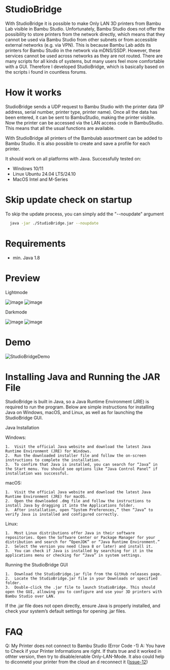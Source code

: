 # StudioBridge

With StudioBridge it is possible to make Only LAN 3D printers from Bambu Lab visible in Bambu Studio.
Unfortunately, Bambu Studio does not offer the possibility to store printers from the network directly, which means that they cannot be used via Bambu Studio from other subnets or from accessible external networks (e.g. via VPN). This is because Bambu Lab adds its printers for Bambu Studio in the network via mDNS/SSDP. However, these services cannot be used across networks as they are not routed.
There are many scripts for all kinds of systems, but many users feel more comfortable with a GUI. Therefore I developed StudioBridge, which is basically based on the scripts i found in countless forums.

# How it works
StudioBridge sends a UDP request to Bambu Studio with the printer data (IP address, serial number, printer type, printer name).
Once all the data has been entered, it can be sent to BambuStudio, making the printer visible. Now the printer can be accessed via the LAN access code in BambuStudio. This means that all the usual functions are available.

With StudioBridge all printers of the Bambulab assortment can be added to Bambu Studio. It is also possible to create and save a profile for each printer.

It should work on all platforms with Java.
Successfully tested on:
- Windows 10/11
- Linux Ubuntu 24.04 LTS/24.10
- MacOS Intel and M-Series

# Skip update check on startup
To skip the update process, you can simply add the "--noupdate" argument
```bash
  java -jar ./StudioBridge.jar --noupdate
```

# Requirements
- min. Java 1.8

# Preview
Lightmode

![image](https://github.com/user-attachments/assets/c7e1ac4c-47da-4d14-9214-1cc2d14e23a0) ![image](https://github.com/user-attachments/assets/02de45f4-6833-4ba3-9153-ecb579104f77)

Darkmode

![image](https://github.com/user-attachments/assets/215f3f50-676c-4d53-805c-7010c3879ecd) ![image](https://github.com/user-attachments/assets/a958b601-67c7-4de7-bbbf-c0678b7c1930)


# Demo

![StudioBridgeDemo](https://github.com/user-attachments/assets/e5e197ab-54bf-4a6d-bc40-dd46607597f8)

# Installing Java and Running the JAR File

StudioBridge is built in Java, so a Java Runtime Environment (JRE) is required to run the program. Below are simple instructions for installing Java on Windows, macOS, and Linux, as well as for launching the StudioBridge GUI.

Java Installation

Windows:

	1.	Visit the official Java website and download the latest Java Runtime Environment (JRE) for Windows.
	2.	Run the downloaded installer file and follow the on-screen instructions to complete the installation.
	3.	To confirm that Java is installed, you can search for “Java” in the Start menu. You should see options like “Java Control Panel” if installation was successful.

macOS:

	1.	Visit the official Java website and download the latest Java Runtime Environment (JRE) for macOS.
	2.	Open the downloaded .dmg file and follow the instructions to install Java by dragging it into the Applications folder.
	3.	After installation, open “System Preferences,” then “Java” to verify Java is installed and configured correctly.

Linux:

	1.	Most Linux distributions offer Java in their software repositories. Open the Software Center or Package Manager for your distribution and search for “OpenJDK” or “Java Runtime Environment.”
	2.	Select the version you need (Java 8 or later) and install it.
	3.	You can check if Java is installed by searching for it in the applications menu or checking for “Java” in system settings.

Running the StudioBridge GUI

	1.	Download the StudioBridge.jar file from the GitHub releases page.
	2.	Locate the StudioBridge.jar file in your Downloads or specified folder.
	3.	Double-click the .jar file to launch StudioBridge. This should open the GUI, allowing you to configure and use your 3D printers with Bambu Studio over LAN.

If the .jar file does not open directly, ensure Java is properly installed, and check your system’s default settings for opening .jar files.

# FAQ

Q: My Printer does not connect to Bambu Studio (Error Code -1)
A: You have to Check if your Printer Informations are right. If thats true and it worked in othter version, then try to disable/enable Only-LAN-Mode. It also could help to diconnetd your printer from the cloud an d reconnect it ([Issue-12](https://github.com/Rdiger-36/StudioBridge/issues/12))

